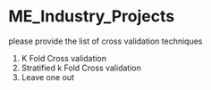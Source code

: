 # ME_Industry_Projects
please provide the list of cross validation techniques
1. K Fold Cross validation
2. Stratified k Fold Cross validation
3. Leave one out